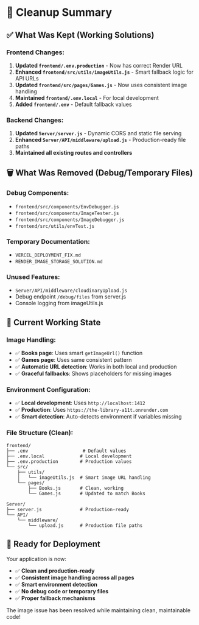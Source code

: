 # 🧹 Cleanup Summary

## ✅ **What Was Kept (Working Solutions)**

### Frontend Changes:
1. **Updated `frontend/.env.production`** - Now has correct Render URL
2. **Enhanced `frontend/src/utils/imageUtils.js`** - Smart fallback logic for API URLs
3. **Updated `frontend/src/pages/Games.js`** - Now uses consistent image handling
4. **Maintained `frontend/.env.local`** - For local development
5. **Added `frontend/.env`** - Default fallback values

### Backend Changes:
1. **Updated `Server/server.js`** - Dynamic CORS and static file serving
2. **Enhanced `Server/API/middleware/upload.js`** - Production-ready file paths
3. **Maintained all existing routes and controllers**

## 🗑️ **What Was Removed (Debug/Temporary Files)**

### Debug Components:
- `frontend/src/components/EnvDebugger.js`
- `frontend/src/components/ImageTester.js` 
- `frontend/src/components/ImageDebugger.js`
- `frontend/src/utils/envTest.js`

### Temporary Documentation:
- `VERCEL_DEPLOYMENT_FIX.md`
- `RENDER_IMAGE_STORAGE_SOLUTION.md`

### Unused Features:
- `Server/API/middleware/cloudinaryUpload.js`
- Debug endpoint `/debug/files` from server.js
- Console logging from imageUtils.js

## 🎯 **Current Working State**

### Image Handling:
- ✅ **Books page**: Uses smart `getImageUrl()` function
- ✅ **Games page**: Uses same consistent pattern
- ✅ **Automatic URL detection**: Works in both local and production
- ✅ **Graceful fallbacks**: Shows placeholders for missing images

### Environment Configuration:
- ✅ **Local development**: Uses `http://localhost:1412`
- ✅ **Production**: Uses `https://the-library-a11t.onrender.com`
- ✅ **Smart detection**: Auto-detects environment if variables missing

### File Structure (Clean):
```
frontend/
├── .env                    # Default values
├── .env.local             # Local development
├── .env.production        # Production values
└── src/
    ├── utils/
    │   └── imageUtils.js  # Smart image URL handling
    └── pages/
        ├── Books.js       # Clean, working
        └── Games.js       # Updated to match Books

Server/
├── server.js              # Production-ready
└── API/
    └── middleware/
        └── upload.js      # Production file paths
```

## 🚀 **Ready for Deployment**

Your application is now:
- ✅ **Clean and production-ready**
- ✅ **Consistent image handling across all pages**
- ✅ **Smart environment detection**
- ✅ **No debug code or temporary files**
- ✅ **Proper fallback mechanisms**

The image issue has been resolved while maintaining clean, maintainable code!